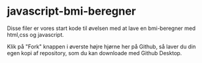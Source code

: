 # javascript-bmi-beregner
Disse filer er vores start kode til øvelsen med at lave en bmi-beregner med html,css og javascript.

Klik på "Fork" knappen i øverste højre hjørne her på Github, så laver du din egen kopi af repository, som du kan downloade med Github Desktop.
